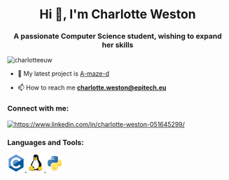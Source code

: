 <h1 align="center">Hi 👋, I'm Charlotte Weston</h1>
<h3 align="center">A passionate Computer Science student, wishing to expand her skills</h3>

<p align="left"> <img src="https://komarev.com/ghpvc/?username=charlotteeuw&label=Profile%20views&color=0e75b6&style=flat" alt="charlotteeuw" /> </p>

- 🔭 My latest project is [A-maze-d](https://github.com/charlotteeuw/A-maze-d)

- 📫 How to reach me **charlotte.weston@epitech.eu**

<h3 align="left">Connect with me:</h3>
<p align="left">
<a href="https://linkedin.com/in/https://www.linkedin.com/in/charlotte-weston-051645299/" target="blank"><img align="center" src="https://raw.githubusercontent.com/rahuldkjain/github-profile-readme-generator/master/src/images/icons/Social/linked-in-alt.svg" alt="https://www.linkedin.com/in/charlotte-weston-051645299/" height="30" width="40" /></a>
</p>

<h3 align="left">Languages and Tools:</h3>
<p align="left"> <a href="https://www.cprogramming.com/" target="_blank" rel="noreferrer"> <img src="https://raw.githubusercontent.com/devicons/devicon/master/icons/c/c-original.svg" alt="c" width="40" height="40"/> </a> <a href="https://www.linux.org/" target="_blank" rel="noreferrer"> <img src="https://raw.githubusercontent.com/devicons/devicon/master/icons/linux/linux-original.svg" alt="linux" width="40" height="40"/> </a> <a href="https://www.python.org" target="_blank" rel="noreferrer"> <img src="https://raw.githubusercontent.com/devicons/devicon/master/icons/python/python-original.svg" alt="python" width="40" height="40"/> </a> </p>
